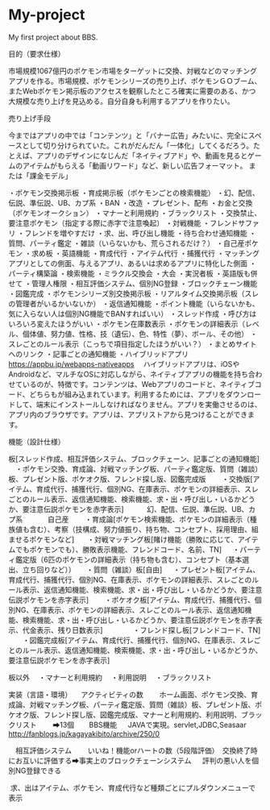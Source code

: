 # My-project
My first project about BBS.



目的（要求仕様）

市場規模1067億円のポケモン市場をターゲットに交換、対戦などのマッチングアプリを作る。市場規模、ポケモンシリーズの売り上げ、ポケモンＧＯブーム、またWebポケモン掲示板のアクセスを観察したところ確実に需要のある、かつ大規模な売り上げを見込める。自分自身も利用するアプリを作りたい。

売り上げ手段

今まではアプリの中では「コンテンツ」と「バナー広告」みたいに、完全にスペースとして切り分けられていた。これがだんだん「一体化」してくるだろう。たとえば、アプリのデザインになじんだ「ネイティブアド」や、動画を見るとゲームのアイテムがもらえる「動画リワード」など、新しい広告フォーマット。
または「課金モデル」

・ポケモン交換掲示板
・育成掲示板（ポケモンごとの検索機能）
・幻、配信、伝説、準伝説、UB、カプ系
・BAN
・改造
・プレゼント、配布
・お金と交換（ポケモンオークション）
・マナーと利用規約
・ブラックリスト
・交換禁止、要注意ポケモン（指定する際に赤字で注意喚起）
・対戦機能
・フレンドサファリ
・フレンドを増やすだけ
・求、出、呼び出し機能
・待ち合わせ通知機能
・質問、パーティ鑑定
・雑談（いらないかも、荒らされるだけ？）
・自己産ポケモン
・求め板
・英語機能
・育成代行
・アイテム代行
・捕獲代行
・マッチングアプリとしての側面、与えるアプリ、あるいは求めるアプリに特化した側面
・パーティ構築論
・検索機能
・ミラクル交換会
・大会
・実況者板
・英語版も併せて
・管理人権限
・相互評価システム、個別NG登録
・ブロックチェーン機能
・図鑑完成
・ポケモンシリーズ別交換掲示板
・リアルタイム交換掲示板（スレの管理者がいるかいないか）
・返信通知機能
・ポイント機能（いらないかも、気に入らない人は個別NG機能でBANすればいい）
・スレッド作成
・呼び方はいろいろ変えたほうがいい
・ポケモン在庫数表示
・ポケモンの詳細表示（レベル、個体値、努力値、性格、技（遺伝）、色、特性（夢）、ボール、その他）
・スレごとのルール表示（こっちで項目指定したほうがいい？）
・まとめサイトへのリンク
・記事ごとの通知機能
・ハイブリッドアプリ　https://appbu.jp/webapps-nativeapps
　ハイブリッドアプリは、iOSやAndroidなど、マルチなOSに対応しながら、ネイティブアプリの機能を持ち合わせているのが、特徴です。コンテンツは、Webアプリのコードと、ネイティブコード、どちらもが組み込まれています。利用するためには、アプリをダウンロードして、端末にインストールしなければなりません。アプリを実働させるのは、アプリ内のブラウザです。アプリは、アプリストアから見つけることができます。


機能（設計仕様）


板[スレッド作成、相互評価システム、ブロックチェーン、記事ごとの通知機能]
　・ポケモン交換、育成論、対戦マッチング板、パーティ鑑定版、質問（雑談）板、プレゼント版、ポケオク版、フレンド探し版、図鑑完成版
　　・交換版[アイテム、育成代行、捕獲代行、個別NG、在庫表示、ポケモンの詳細表示、スレごとのルール表示、返信通知機能、検索機能、求・出・呼び出し・いるかどうか、要注意伝説ポケモンを赤字表示]
　　　幻、配信、伝説、準伝説、UB、カプ系
  　　　自己産
　　・育成論[ポケモン検索機能、ポケモンの詳細表示（種族値も含む）、考察（技構成、努力値振り、持ち物、コンセプト、採用理由、組ませるポケモンなど]
　  ・対戦マッチング板[賭け機能（勝敗に応じて、アイテムでもポケモンでも）、勝敗表示機能、フレンドコード、名前、TN]
  　・パーティ鑑定版（6匹のポケモンの詳細表示（持ち物も含む）、コンセプト（基本選出、立ち回りなど））
  　・質問（雑談）板[自由]
  　・プレゼント板[アイテム、育成代行、捕獲代行、個別NG、在庫表示、ポケモンの詳細表示、スレごとのルール表示、返信通知機能、検索機能、求・出・呼び出し・いるかどうか、要注意伝説ポケモンを赤字表示]
　　・ポケオク板[アイテム、育成代行、捕獲代行、個別NG、在庫表示、ポケモンの詳細表示、スレごとのルール表示、返信通知機能、検索機能、求・出・呼び出し・いるかどうか、要注意伝説ポケモンを赤字表示、代金表示、残り日数表示]　　
　　・フレンド探し板[フレンドコード、TN]
　　・図鑑完成板[アイテム、育成代行、捕獲代行、個別NG、在庫表示、スレごとのルール表示、返信通知機能、検索機能、求・出・呼び出し・いるかどうか、要注意伝説ポケモンを赤字表示]
  
板以外
　・マナーと利用規約
　・利用説明
　・ブラックリスト

実装（言語・環境）
　アクティビティの数
　　ホーム画面、ポケモン交換、育成論、対戦マッチング板、パーティ鑑定版、質問（雑談）板、プレゼント版、ポケオク版、フレンド探し版、図鑑完成版、マナーと利用規約、利用説明、ブラックリスト
　　➡13個
  　
  BBS機能
  　JAVAで実現。servlet,JDBC,Seasaar
   http://fanblogs.jp/kagayakibito/archive/250/0

　相互評価システム
　　いいね！機能orハートの数（5段階評価）　交換終了時にお互いに評価する➡事実上のブロックチェーンシステム
  　評判の悪い人を個別NG登録できる
   
  求、出はアイテム、ポケモン、育成代行など種類ごとにプルダウンメニューで表示
  　
